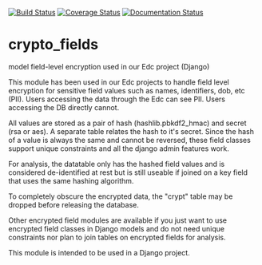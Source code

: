 [![Build Status](https://travis-ci.org/erikvw/django_crypto_fields.svg?branch=master)](https://travis-ci.org/erikvw/django_crypto_fields)
[![Coverage Status](https://coveralls.io/repos/erikvw/django_crypto_fields/badge.svg?branch=master)](https://coveralls.io/r/erikvw/django_crypto_fields?branch=master)
[![Documentation Status](https://readthedocs.org/projects/django_crypto-fields/badge/?version=latest)](https://readthedocs.org/projects/django_crypto-fields/?badge=master)

# crypto_fields
model field-level encryption used in our Edc project (Django)

This module has been used in our Edc projects to handle field level encryption for sensitive field values such as names, identifiers, dob, etc (PII). Users accessing the data through the Edc can see PII. Users accessing the DB directly cannot.

All values are stored as a pair of hash (hashlib.pbkdf2_hmac) and secret (rsa or aes). A separate table relates the hash to it's secret. Since the hash of a value is always the same and cannot be reversed, these field classes support unique constraints and all the django admin features work.

For analysis, the datatable only has the hashed field values and is considered de-identified at rest but is still useable if joined on a key field that uses the same hashing algorithm.

To completely obscure the encrypted data, the "crypt" table may be dropped before releasing the database. 

Other encrypted field modules are available if you just want to use encrypted field classes in Django models and do not need unique constraints nor plan to join tables on encrypted fields for analysis.

This module is intended to be used in a Django project.
